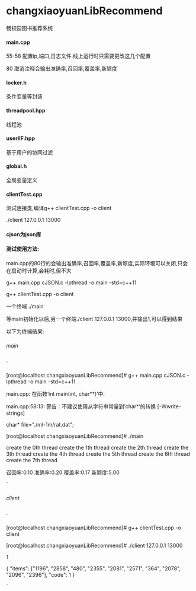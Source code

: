 # changxiaoyuanLibRecommend
畅校园图书推荐系统

#### main.cpp
55-58 配置ip,端口,日志文件.线上运行时只需要更改这几个配置

80 取消注释会输出准确率,召回率,覆盖率,新颖度

#### locker.h
条件变量等封装

#### threadpool.hpp
线程池

#### userIIF.hpp
基于用户的协同过滤

#### global.h
全局变量定义

#### clientTest.cpp
测试连接类,编译g++ clientTest.cpp -o client

./client 127.0.0.1 13000

#### cjson为json库

#### 测试使用方法:
main.cpp的80行的会输出准确率,召回率,覆盖率,新颖度,实际环境可以关闭,只会在启动时计算,会耗时,但不大

g++ main.cpp cJSON.c -lpthread -o main -std=c++11

g++ clientTest.cpp -o client

一个终端 ./main

等main初始化以后,另一个终端./client 127.0.0.1 13000,并输出1,可以得到结果

以下为终端结果:

###### main
`

[root@localhost changxiaoyuanLibRecommend]# g++ main.cpp cJSON.c -lpthread -o main -std=c++11


main.cpp: 在函数‘int main(int, char**)’中:


main.cpp:58:13: 警告：不建议使用从字符串常量到‘char*’的转换 [-Wwrite-strings]

  char* file="./ml-1m/rat.dat";
  
[root@localhost changxiaoyuanLibRecommend]# ./main

create the 0th thread
create the 1th thread
create the 2th thread
create the 3th thread
create the 4th thread
create the 5th thread
create the 6th thread
create the 7th thread

召回率:0.10 准确率:0.20 覆盖率:0.17 新颖度:5.00

`

###### client
`

[root@localhost changxiaoyuanLibRecommend]# g++ clientTest.cpp -o client


[root@localhost changxiaoyuanLibRecommend]# ./client 127.0.0.1 13000

1

{
	"items":	["1196", "2858", "480", "2355", "2081", "2571", "364", "2078", "2096", "2396"],
	"code":	1
}

`
